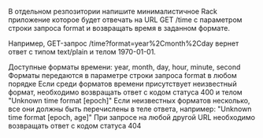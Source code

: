 

В отдельном резпозитории напишите минималистичное Rack приложение которое будет отвечать на
URL GET /time с параметром строки запроса format и возвращать время в заданном формате.

Например, GET-запрос
/time?format=year%2Cmonth%2Cday вернет ответ с типом text/plain и телом 1970-01-01.

Доступные форматы времени: year, month, day, hour, minute, second Форматы передаются в параметре строки запроса format в любом порядке Если среди форматов времени присутствует неизвестный формат, необходимо возвращать ответ с кодом статуса 400 и телом "Unknown time format [epoch]" Если неизвестных форматов несколько, все они должны быть перечислены в теле ответа, например: "Unknown time format [epoch, age]" При запросе на любой другой URL необходимо возвращать ответ с кодом статуса 404
